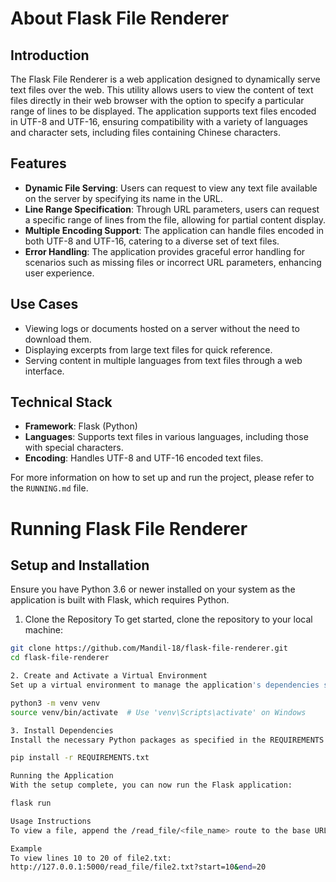 # About Flask File Renderer

## Introduction

The Flask File Renderer is a web application designed to dynamically serve text files over the web. This utility allows users to view the content of text files directly in their web browser with the option to specify a particular range of lines to be displayed. The application supports text files encoded in UTF-8 and UTF-16, ensuring compatibility with a variety of languages and character sets, including files containing Chinese characters.

## Features

- **Dynamic File Serving**: Users can request to view any text file available on the server by specifying its name in the URL.
- **Line Range Specification**: Through URL parameters, users can request a specific range of lines from the file, allowing for partial content display.
- **Multiple Encoding Support**: The application can handle files encoded in both UTF-8 and UTF-16, catering to a diverse set of text files.
- **Error Handling**: The application provides graceful error handling for scenarios such as missing files or incorrect URL parameters, enhancing user experience.

## Use Cases

- Viewing logs or documents hosted on a server without the need to download them.
- Displaying excerpts from large text files for quick reference.
- Serving content in multiple languages from text files through a web interface.

## Technical Stack

- **Framework**: Flask (Python)
- **Languages**: Supports text files in various languages, including those with special characters.
- **Encoding**: Handles UTF-8 and UTF-16 encoded text files.

For more information on how to set up and run the project, please refer to the `RUNNING.md` file.


# Running Flask File Renderer
## Setup and Installation

Ensure you have Python 3.6 or newer installed on your system as the application is built with Flask, which requires Python.

1. Clone the Repository To get started, clone the repository to your local machine:

```bash
git clone https://github.com/Mandil-18/flask-file-renderer.git
cd flask-file-renderer

2. Create and Activate a Virtual Environment
Set up a virtual environment to manage the application's dependencies separately from your system's global Python packages:

python3 -m venv venv
source venv/bin/activate  # Use 'venv\Scripts\activate' on Windows

3. Install Dependencies
Install the necessary Python packages as specified in the REQUIREMENTS.txt:

pip install -r REQUIREMENTS.txt

Running the Application
With the setup complete, you can now run the Flask application:

flask run

Usage Instructions
To view a file, append the /read_file/<file_name> route to the base URL, and specify the name of the file you wish to view. Optionally, you can also specify the range of lines by adding ?start=<line_start>&end=<line_end> parameters to the URL.

Example
To view lines 10 to 20 of file2.txt:
http://127.0.0.1:5000/read_file/file2.txt?start=10&end=20



